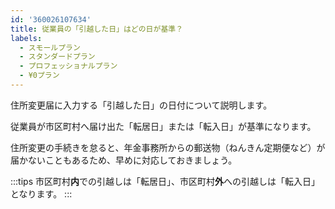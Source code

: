 ```yaml
---
id: '360026107634'
title: 従業員の「引越した日」はどの日が基準？
labels:
  - スモールプラン
  - スタンダードプラン
  - プロフェッショナルプラン
  - ¥0プラン
---
```

住所変更届に入力する「引越した日」の日付について説明します。

従業員が市区町村へ届け出た「転居日」または「転入日」が基準になります。

住所変更の手続きを怠ると、年金事務所からの郵送物（ねんきん定期便など）が届かないこともあるため、早めに対応しておきましょう。

:::tips
市区町村**内**での引越しは「転居日」、市区町村**外**への引越しは「転入日」となります。
:::
